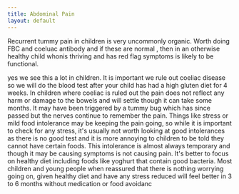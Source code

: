 ```yaml
---
title: Abdominal Pain
layout: default
---
```


Recurrent tummy pain in children is very uncommonly organic.  Worth doing FBC and coeluac antibody and if these are normal , then in an otherwise healthy child whonis thriving and has red flag symptoms is likely to be functional.

yes we see this a lot in children. It is important we rule out coeliac disease so we will do the blood test after your child has had a high gluten diet for 4 weeks.  In children where coeliac is ruled out the pain does not reflect any harm or damage to the bowels and will settle though it can take some months. It may have been triggered by a tummy bug which has since passed but the nerves continue to remember the pain. Things like stress or mild food intolerance may be keeping the pain going, so while it is important to check for any stress, it's usually not worth looking at good intolerances as there is no good test and it is more annoying to children to be told they cannot have certain foods. This intolerance is almost always temporary and though it may be causing symptoms is not causing pain. It's better to focus on healthy diet including foods like yoghurt that contain good bacteria. Most children and young people when reassured that there is nothing worrying going on, given healthy diet and have any stress reduced will feel better in 3 to 6 months without medication or food avoidanc
